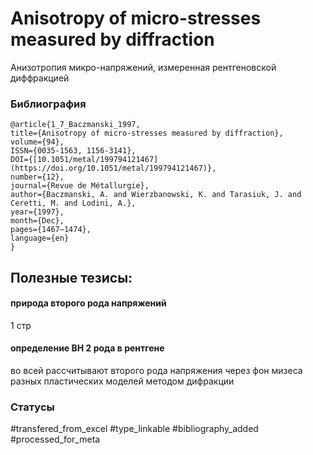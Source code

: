 # Anisotropy of micro-stresses measured by diffraction

Анизотропия микро-напряжений, измеренная рентгеновской диффракцией

### Библиография
```
@article{1_7_Baczmanski_1997,
title={Anisotropy of micro-stresses measured by diffraction},
volume={94},
ISSN={0035-1563, 1156-3141},
DOI={[10.1051/metal/199794121467](https://doi.org/10.1051/metal/199794121467)},
number={12},
journal={Revue de Métallurgie},
author={Baczmanski, A. and Wierzbanowski, K. and Tarasiuk, J. and Ceretti, M. and Lodini, A.},
year={1997},
month={Dec},
pages={1467–1474},
language={en}
}
```

## Полезные тезисы:
#### природа второго рода напряжений 
1 стр

#### определение ВН 2 рода в рентгене
во всей рассчитывают второго рода напряжения через фон мизеса разных пластических моделей методом дифракции


### Статусы
#transfered_from_excel 
#type_linkable 
#bibliography_added
#processed_for_meta
